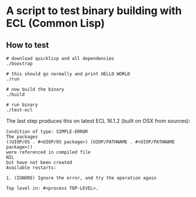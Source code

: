 A script to test binary building with ECL (Common Lisp)
=======================================================


## How to test

```
# download quicklisp and all dependencies
./boostrap

# this should go normally and print HELLO WORLD
./run

# now build the binary
./build

# run binary
./test-ecl
```

The last step produces this on latest ECL 16.1.2 (built on OSX from sources):

```
Condition of type: SIMPLE-ERROR
The packages
((UIOP/OS . #<UIOP/OS package>) (UIOP/PATHNAME . #<UIOP/PATHNAME package>))
were referenced in compiled file
NIL
but have not been created
Available restarts:

1. (IGNORE) Ignore the error, and try the operation again

Top level in: #<process TOP-LEVEL>.
```


